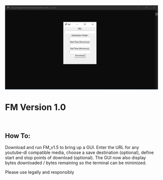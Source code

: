 <img src="FM_cover.png"><br>
<h1>FM Version 1.0</h1>
<br>
<h2>How To:</h2>
<p>Download and run FM_v1.5 to bring up a GUI. Enter the URL for any youtube-dl compatible media,
choose a save destination (optional), define start and stop points of download (optional).
The GUI now also display bytes downloaded / bytes remaining so the terminal can be minimized.</P>

<p>Please use legally and responsibly</p>
